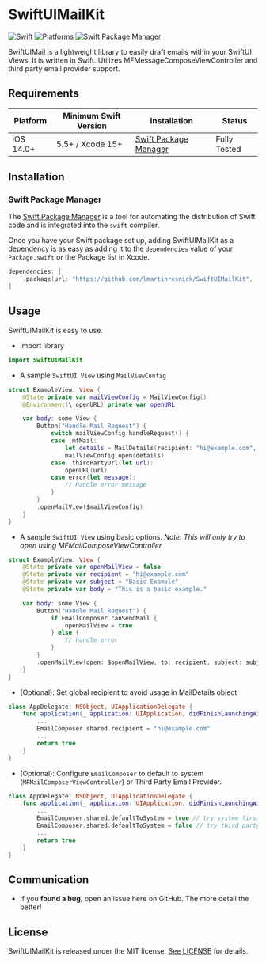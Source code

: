 # SwiftUIMailKit
[![Swift](https://img.shields.io/badge/Swift-5.9-orange?style=flat-square)](https://img.shields.io/badge/Swift-5.9-Orange?style=flat-square)
[![Platforms](https://img.shields.io/badge/Platforms-iOS-yellowgreen?style=flat-square)](https://img.shields.io/badge/Platforms-iOS-Green?style=flat-square)
[![Swift Package Manager](https://img.shields.io/badge/Swift_Package_Manager-compatible-orange?style=flat-square)](https://img.shields.io/badge/Swift_Package_Manager-compatible-orange?style=flat-square)

SwiftUIMail is a lightweight library to easily draft emails within your SwiftUI Views. It is written in Swift. Utilizes MFMessageComposeViewController and third party email provider support.

## Requirements

| Platform                                             | Minimum Swift Version | Installation                                                                                                         | Status                   |
| ---------------------------------------------------- | --------------------- | -------------------------------------------------------------------------------------------------------------------- | ------------------------ |
| iOS 14.0+ | 5.5+ / Xcode 15+    | [Swift Package Manager](#swift-package-manager) | Fully Tested             |

## Installation

### Swift Package Manager

The [Swift Package Manager](https://swift.org/package-manager/) is a tool for automating the distribution of Swift code and is integrated into the `swift` compiler.

Once you have your Swift package set up, adding SwiftUIMailKit as a dependency is as easy as adding it to the `dependencies` value of your `Package.swift` or the Package list in Xcode.

```swift
dependencies: [
    .package(url: "https://github.com/lmartinresnick/SwiftUIMailKit", .upToNextMajor(from: "1.0.0"))
]
```

## Usage

SwiftUIMailKit is easy to use.

- Import library
```swift
import SwiftUIMailKit
```

- A sample `SwiftUI View` using `MailViewConfig`
```swift
struct ExampleView: View {
    @State private var mailViewConfig = MailViewConfig()
    @Environment(\.openURL) private var openURL

    var body: some View {
        Button("Handle Mail Request") {
            switch mailViewConfig.handleRequest() {
            case .mfMail:
                let details = MailDetails(recipient: "hi@example.com", subject: "MailViewConfig Example email", body: "This is an example using MailViewConfig")
                mailViewConfig.open(details)
            case .thirdPartyUrl(let url):
                openURL(url)
            case error(let message):
                // Handle error message
            }
        }
        .openMailView($mailViewConfig)
    }
}
```
- A sample `SwiftUI View` using basic options. *Note: This will only try to open using MFMailComposeViewController*
```swift
struct ExampleView: View {
    @State private var openMailView = false
    @State private var recipient = "hi@example.com"
    @State private var subject = "Basic Example"
    @State private var body = "This is a basic example."

    var body: some View {
        Button("Handle Mail Request") {
            if EmailComposer.canSendMail {
                openMailView = true
            } else {
                // handle error
            }
        }
        .openMailView(open: $openMailView, to: recipient, subject: subject, body: body)
    }
}
```
- (Optional): Set global recipient to avoid usage in MailDetails object
```swift
class AppDelegate: NSObject, UIApplicationDelegate {
    func application(_ application: UIApplication, didFinishLaunchingWithOptions launchOptions: [UIApplication.LaunchOptionsKey: Any]? = nil) -> Bool {
        ...
        EmailComposer.shared.recipient = "hi@example.com"
        ...
        return true
    }
}
```

- (Optional): Configure `EmailComposer` to default to system (`MFMailComposerViewController`) or Third Party Email Provider.
```swift
class AppDelegate: NSObject, UIApplicationDelegate {
    func application(_ application: UIApplication, didFinishLaunchingWithOptions launchOptions: [UIApplication.LaunchOptionsKey: Any]? = nil) -> Bool {
        ...
        EmailComposer.shared.defaultToSystem = true // try system first
        EmailComposer.shared.defaultToSystem = false // try third party provider first
        ...
        return true
    }
}
```

## Communication

- If you **found a bug**, open an issue here on GitHub. The more detail the better!

## License

SwiftUIMailKit is released under the MIT license. [See LICENSE](https://github.com/lmartinresnick/SwiftUIMailKit/blob/main/LICENSE) for details.
